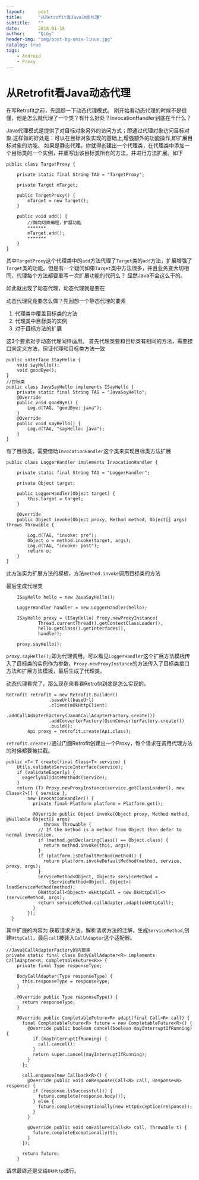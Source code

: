 ```yaml
---
layout:     post
title:      "从Retrofit看Java动态代理"
subtitle:   ""
date:       2018-01-16
author:     "Qiby"
header-img: "img/post-bg-unix-linux.jpg"
catalog: true
tags:
    - Android
    - Proxy
---
```



# 从Retrofit看Java动态代理



[](https://mp.weixin.qq.com/s?__biz=MzAxOTc0NzExNg==&mid=2665513926&idx=1&sn=1c43c5557ba18fed34f3d68bfed6b8bd&chksm=80d67b85b7a1f2930ede2803d6b08925474090f4127eefbb267e647dff11793d380e09f222a8#rd)

在写Retrofit之前，先回顾一下动态代理模式。
刚开始看动态代理的时候不是很懂，他是怎么就代理了一个类？有什么好处？InvocationHandler到底在干什么？

Java代理模式是提供了对目标对象另外的访问方式；即通过代理对象访问目标对象.这样做的好处是：可以在目标对象实现的基础上,增强额外的功能操作,即扩展目标对象的功能。
如果是静态代理，你就得创建出一个代理类，在代理类中添加一个目标类的一个实例，并重写出该目标类所有的方法，并进行方法扩展。如下
```
public class TargetProxy {

    private static final String TAG = "TargetProxy";

    private Target mTarget;

    public TargetProxy() {
        mTarget = new Target();
    }

    public void add() {
        //面向切面编程，扩展功能
        *******
        mTarget.add();
        *******
    }
}

```
其中`TargetProxy`这个代理类中的`add`方法代理了`Target`类的`add`方法，扩展增强了`Target`类的功能。但是有一个疑问如果`Target`类中方法很多，并且业务变大切相同，代理每个方法都要重写一次扩展功能的代码么？ 显然Java不会这么干的。

如此就出现了动态代理，动态代理就是要在

动态代理究竟要怎么做？先回想一个静态代理的要素
1. 代理类中覆盖目标类的方法
2. 代理类中目标类的实例
3. 对于目标方法的扩展

这3个要素对于动态代理同样适用。
首先代理类要和目标类有相同的方法，需要接口来定义方法，保证代理和目标类方法一致
```
public interface ISayHello {
    void sayHello();
    void goodBye();
}
//目标类
public class JavaSayHello implements ISayHello {
    private static final String TAG = "JavaSayHello";
    @Override
    public void goodBye() {
        Log.d(TAG, "goodBye: java");
    }
    @Override
    public void sayHello() {
        Log.d(TAG, "sayHello: java");
    }
}
```

有了目标类，需要借助`InvocationHandler`这个类来实现目标类方法扩展
```
public class LoggerHandler implements InvocationHandler {

    private static final String TAG = "LoggerHandler";

    private Object target;

    public LoggerHandler(Object target) {
        this.target = target;
    }

    @Override
    public Object invoke(Object proxy, Method method, Object[] args) throws Throwable {

        Log.d(TAG, "invoke: pre");
        Object o = method.invoke(target, args);
        Log.d(TAG, "invoke: post");
        return o;
    }
}

```
此方法实为扩展方法的模板，方法`method.invoke`调用目标类的方法

最后生成代理类
```
    ISayHello hello = new JavaSayHello();

    LoggerHandler handler = new LoggerHandler(hello);

    ISayHello proxy = (ISayHello) Proxy.newProxyInstance(
            Thread.currentThread().getContextClassLoader(),
            hello.getClass().getInterfaces(),
            handler);

	proxy.sayHello();
```
`proxy.sayHello();`即为代理调用。可以看见`LoggerHandler`这个扩展方法模板传入了目标类的实例作为参数，`Proxy.newProxyInstance`的方法传入了目标类接口方法和扩展方法模板，最后生成了代理类。

动态代理看完了，那么现在来看看Retrofit到底是怎么实现的。

```
Retrofit retrofit = new Retrofit.Builder()
                .baseUrl(baseUrl)
                .client(mOkHttpClient)
                .addCallAdapterFactory(Java8CallAdapterFactory.create())
                .addConverterFactory(GsonConverterFactory.create())
                .build();
        Api proxy = retrofit.create(Api.class);
```
`retrofit.create()`通过门面Retrofit创建出一个Proxy，每个请求在调用代理方法的时候都要被拦截。

```
public <T> T create(final Class<T> service) {
    Utils.validateServiceInterface(service);
    if (validateEagerly) {
      eagerlyValidateMethods(service);
    }
    return (T) Proxy.newProxyInstance(service.getClassLoader(), new Class<?>[] { service },
        new InvocationHandler() {
          private final Platform platform = Platform.get();

          @Override public Object invoke(Object proxy, Method method, @Nullable Object[] args)
              throws Throwable {
            // If the method is a method from Object then defer to normal invocation.
            if (method.getDeclaringClass() == Object.class) {
              return method.invoke(this, args);
            }
            if (platform.isDefaultMethod(method)) {
              return platform.invokeDefaultMethod(method, service, proxy, args);
            }
            ServiceMethod<Object, Object> serviceMethod =
                (ServiceMethod<Object, Object>) loadServiceMethod(method);
            OkHttpCall<Object> okHttpCall = new OkHttpCall<>(serviceMethod, args);
            return serviceMethod.callAdapter.adapt(okHttpCall);
          }
        });
  }
```
其中扩展的内容为
获取请求方法，解析请求方法的注解，生成`ServiceMethod`,创建`HttpCall`，最后`call`被装入`CallAdapter`这个适配器。

```
//Java8CallAdapterFactory的内部类
private static final class BodyCallAdapter<R> implements CallAdapter<R, CompletableFuture<R>> {
    private final Type responseType;

    BodyCallAdapter(Type responseType) {
      this.responseType = responseType;
    }

    @Override public Type responseType() {
      return responseType;
    }

    @Override public CompletableFuture<R> adapt(final Call<R> call) {
      final CompletableFuture<R> future = new CompletableFuture<R>() {
        @Override public boolean cancel(boolean mayInterruptIfRunning) {
          if (mayInterruptIfRunning) {
            call.cancel();
          }
          return super.cancel(mayInterruptIfRunning);
        }
      };

      call.enqueue(new Callback<R>() {
        @Override public void onResponse(Call<R> call, Response<R> response) {
          if (response.isSuccessful()) {
            future.complete(response.body());
          } else {
            future.completeExceptionally(new HttpException(response));
          }
        }

        @Override public void onFailure(Call<R> call, Throwable t) {
          future.completeExceptionally(t);
        }
      });

      return future;
    }
```
请求最终还是交给`OkHttp`进行。

